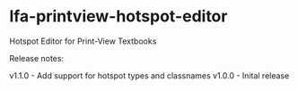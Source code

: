 # lfa-printview-hotspot-editor
Hotspot Editor for Print-View Textbooks

Release notes:

v1.1.0 - Add support for hotspot types and classnames
v1.0.0 - Inital release
